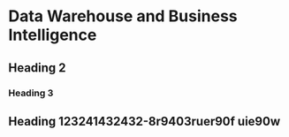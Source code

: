# Data Warehouse and Business Intelligence

## Heading 2

### Heading 3

## Heading 123241432432-8r9403ruer90f uie90w